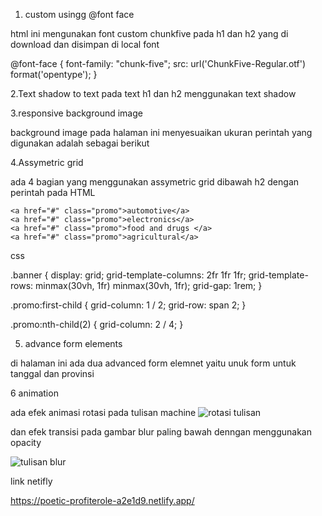 1. custom usingg @font face

html ini mengunakan font custom chunkfive pada h1 dan h2 yang di download dan disimpan di local font 

@font-face {
      font-family: "chunk-five";
      src: url('ChunkFive-Regular.otf') format('opentype');
    }

2.Text shadow to text
pada text h1 dan h2 menggunakan text shadow

3.responsive background image

background image pada halaman ini menyesuaikan ukuran perintah yang digunakan adalah sebagai berikut

 <style>
    body{
      background-image: url('latarbelakang.jpg');
      background-size: cover;
      background-position: center;
      background-attachment: fixed;
      height: 100 vh;
      width:auto;
    }
  </style>


4.Assymetric grid

ada 4 bagian yang menggunakan assymetric grid dibawah h2 dengan perintah pada 
HTML

<section class="banner">
    
    <a href="#" class="promo">automotive</a>
    <a href="#" class="promo">electronics</a>
    <a href="#" class="promo">food and drugs </a>
    <a href="#" class="promo">agricultural</a>
</section>


css

.banner {
      display: grid;
      grid-template-columns: 2fr 1fr 1fr;
      grid-template-rows: minmax(30vh, 1fr) minmax(30vh, 1fr);
      grid-gap: 1rem;
  }
  
  .promo:first-child {
      grid-column: 1 / 2;
      grid-row: span 2;
  }
  
  .promo:nth-child(2) {
      grid-column: 2 / 4;
  }


5. advance form elements 

di halaman ini ada dua advanced form elemnet yaitu unuk form untuk tanggal dan provinsi

6 animation

ada efek animasi rotasi pada tulisan machine 
![rotasi tulisan](https://github.com/RevoU-FSSE-2/week-3-firdaussdf/assets/137057784/e15ac1bd-b121-4a61-8c4e-78823819693c)


dan efek transisi pada gambar blur paling bawah denngan menggunakan opacity

![tulisan blur](https://github.com/RevoU-FSSE-2/week-3-firdaussdf/assets/137057784/056e2a58-85fd-4c21-a9ad-f7150cc0afcd)



link netifly

https://poetic-profiterole-a2e1d9.netlify.app/

